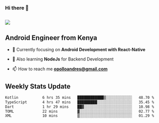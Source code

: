 ### Hi there 👋
<h2 align="left"><img src="https://readme-typing-svg.herokuapp.com?color=000000&lines=I'm+Andrew+Opollo😊;Welcome+to+my+Github😜"> </h2>

## Android Engineer from Kenya


- 🌱 Currently focusing on **Android Development with React-Native**

- 🔭 Also learning **NodeJs** for Backend Development

- 📫 How to reach me **opolloandres@gmail.com**


## Weekly Stats Update
<!--START_SECTION:waka-->

```txt
Kotlin           6 hrs 35 mins   ████████████▒░░░░░░░░░░░░   48.70 %
TypeScript       4 hrs 47 mins   █████████░░░░░░░░░░░░░░░░   35.45 %
Dart             1 hr 29 mins    ██▓░░░░░░░░░░░░░░░░░░░░░░   10.98 %
TOML             22 mins         ▓░░░░░░░░░░░░░░░░░░░░░░░░   02.77 %
XML              10 mins         ▒░░░░░░░░░░░░░░░░░░░░░░░░   01.29 %
```

<!--END_SECTION:waka-->



